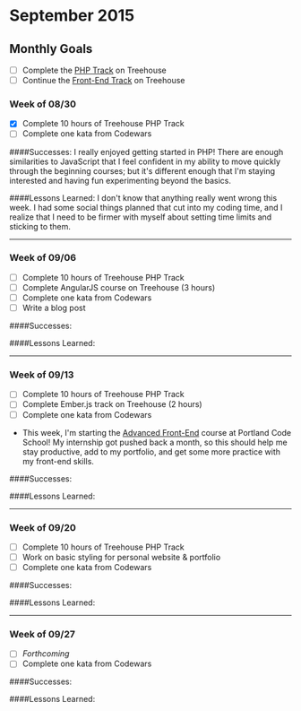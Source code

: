 # September 2015

## Monthly Goals

* [ ] Complete the [PHP Track](http://teamtreehouse.com/tracks/php-development) on Treehouse
* [ ] Continue the [Front-End Track](http://teamtreehouse.com/tracks/front-end-web-development) on Treehouse

### Week of 08/30

* [x] Complete 10 hours of Treehouse PHP Track
* [ ] Complete one kata from Codewars

####Successes:
I really enjoyed getting started in PHP! There are enough similarities to JavaScript that I feel confident in my ability to move quickly through the beginning courses; but it's different enough that I'm staying interested and having fun experimenting beyond the basics.

####Lessons Learned:
I don't know that anything really went wrong this week. I had some social things planned that cut into my coding time, and I realize that I need to be firmer with myself about setting time limits and sticking to them.

---

### Week of 09/06

* [ ] Complete 10 hours of Treehouse PHP Track
* [ ] Complete AngularJS course on Treehouse (3 hours)
* [ ] Complete one kata from Codewars
* [ ] Write a blog post

####Successes:

####Lessons Learned:

---

### Week of 09/13

* [ ] Complete 10 hours of Treehouse PHP Track
* [ ] Complete Ember.js track on Treehouse (2 hours)
* [ ] Complete one kata from Codewars
* This week, I'm starting the [Advanced Front-End](http://www.portlandcodeschool.com/advancedfe/) course at Portland Code School! My internship got pushed back a month, so this should help me stay productive, add to my portfolio, and get some more practice with my front-end skills.

####Successes:

####Lessons Learned:

---

### Week of 09/20

* [ ] Complete 10 hours of Treehouse PHP Track
* [ ] Work on basic styling for personal website & portfolio
* [ ] Complete one kata from Codewars

####Successes:

####Lessons Learned:

---

### Week of 09/27

* [ ] *Forthcoming*
* [ ] Complete one kata from Codewars

####Successes:

####Lessons Learned:
